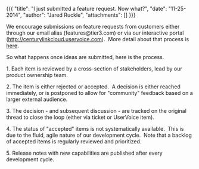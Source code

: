 {{{
  "title": "I just submitted a feature request.  Now what?",
  "date": "11-25-2014",
  "author": "Jared Ruckle",
  "attachments": []
}}}

<p>We encourage submissions on feature requests from customers either through our email alias (features@tier3.com) or via our interactive portal (<a href="http://centurylinkcloud.uservoice.com/">http://centurylinkcloud.uservoice.com</a>). &nbsp;More detail
  about that process is <a href="https://t3n.zendesk.com/entries/21699874-How-do-I-submit-a-feature-request-" target="_blank">here</a>.</p>
<p>So what happens once ideas are submitted, here is the process.</p>
<p>1. Each item is reviewed by a cross-section of stakeholders, lead by our product ownership team.</p>
<p>2. The item is either rejected or accepted. &nbsp;A decision is either reached immediately, or is postponed to allow for "community" feedback based on a larger external audience.</p>
<p>3. The decision - and subsequent discussion - are tracked on the original thread to close the loop (either via ticket or UserVoice item).</p>
<p>4. The status of "accepted" items is not systematically available. &nbsp;This is due to the fluid, agile nature of our development cycle. &nbsp;Note that a backlog of accepted items is regularly reviewed and prioritized.</p>
<p>5. Release notes with new capabilities are published after every development cycle.</p>

